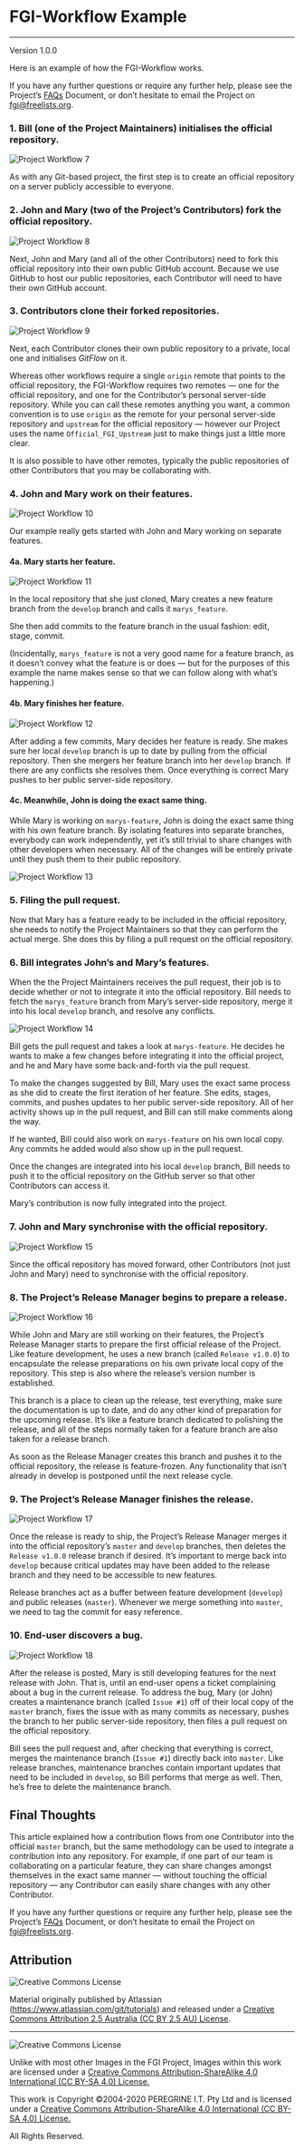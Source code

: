 # FGI-Workflow Example

---

Version 1.0.0

Here is an example of how the FGI-Workflow works. 

If you have any further questions or require any further help, please see the Project&rsquo;s [FAQs](https://github.com/Dulux-Oz/FGI/master/Project_Documentation/FAQs.md) Document, or don&rsquo;t hesitate to email the Project on <fgi@freelists.org>.

### 1. Bill (one of the Project Maintainers) initialises the official repository.

![Project Workflow 7](https://github.com/Dulux-Oz/FGI/master/Support_Files/Workflow07.png)

As with any Git-based project, the first step is to create an official repository on a server publicly accessible to everyone.

### 2. John and Mary (two of the Project&rsquo;s Contributors) fork the official repository.

![Project Workflow 8](https://github.com/Dulux-Oz/FGI/master/Support_Files/Workflow08.png)

Next, John and Mary (and all of the other Contributors) need to fork this official repository into their own public GitHub account. Because we use GitHub to host our public repositories, each Contributor will need to have their own GitHub account.

### 3. Contributors clone their forked repositories.

![Project Workflow 9](https://github.com/Dulux-Oz/FGI/master/Support_Files/Workflow09.png)

Next, each Contributor clones their own public repository to a private, local one and initialises *GitFlow* on it.

Whereas other workflows require a single `origin` remote that points to the official repository, the FGI-Workflow requires two remotes &mdash; one for the official repository, and one for the Contributor&rsquo;s personal server-side repository. While you can call these remotes anything you want, a common convention is to use `origin` as the remote for your personal server-side repository and `upstream` for the official repository &mdash; however our Project uses the name `Official_FGI_Upstream` just to make things just a little more clear.

It is also possible to have other remotes, typically the public repositories of other Contributors that you may be collaborating with.

### 4. John and Mary work on their features.

![Project Workflow 10](https://github.com/Dulux-Oz/FGI/master/Support_Files/Workflow10.png)

Our example really gets started with John and Mary working on separate features. 

#### 4a. Mary starts her feature.

![Project Workflow 11](https://github.com/Dulux-Oz/FGI/master/Support_Files/Workflow11.png)

In the local repository that she just cloned, Mary creates a new feature branch from the `develop` branch and calls it `marys_feature`.

She then add commits to the feature branch in the usual fashion: edit, stage, commit.

(Incidentally, `marys_feature` is not a very good name for a feature branch, as it doesn&rsquo;t convey what the feature is or does &mdash; but for the purposes of this example the name makes sense so that we can follow along with what&rsquo;s happening.)

#### 4b. Mary finishes her feature.

![Project Workflow 12](https://github.com/Dulux-Oz/FGI/master/Support_Files/Workflow12.png)

After adding a few commits, Mary decides her feature is ready. She makes sure her local `develop` branch is up to date by pulling from the official repository. Then she mergers her feature branch into her `develop` branch. If there are any conflicts she resolves them. Once everything is correct Mary pushes to her public server-side repository.

#### 4c. Meanwhile, John is doing the exact same thing.

While Mary is working on `marys-feature`, John is doing the exact same thing with his own feature branch. By isolating features into separate branches, everybody can work independently, yet it&rsquo;s still trivial to share changes with other developers when necessary. All of the changes will be entirely private until they push them to their public repository.

![Project Workflow 13](https://github.com/Dulux-Oz/FGI/master/Support_Files/Workflow13.png)

### 5. Filing the pull request.

Now that Mary has a feature ready to be included in the official repository, she needs to notify the Project Maintainers so that they can perform the actual merge. She does this by filing a pull request on the official repository.

### 6. Bill integrates John&rsquo;s and Mary&rsquo;s features.

When the the Project Maintainers receives the pull request, their job is to decide whether or not to integrate it into the official repository. Bill needs to fetch the `marys_feature` branch from Mary&rsquo;s server-side repository, merge it into his local `develop` branch, and resolve any conflicts.

![Project Workflow 14](https://github.com/Dulux-Oz/FGI/master/Support_Files/Workflow14.png)

Bill gets the pull request and takes a look at `marys-feature`. He decides he wants to make a few changes before integrating it into the official project, and he and Mary have some back-and-forth via the pull request.

To make the changes suggested by Bill, Mary uses the exact same process as she did to create the first iteration of her feature. She edits, stages, commits, and pushes updates to her public server-side repository. All of her activity shows up in the pull request, and Bill can still make comments along the way.

If he wanted, Bill could also work on `marys-feature` on his own local copy. Any commits he added would also show up in the pull request.

Once the changes are integrated into his local `develop` branch, Bill needs to push it to the official repository on the GitHub server so that other Contributors can access it.

Mary&rsquo;s contribution is now fully integrated into the project.

### 7. John and Mary synchronise with the official repository.

![Project Workflow 15](https://github.com/Dulux-Oz/FGI/master/Support_Files/Workflow15.png)

Since the offical repository has moved forward, other Contributors (not just John and Mary) need to synchronise with the official repository.

### 8. The Project&rsquo;s Release Manager begins to prepare a release.

![Project Workflow 16](https://github.com/Dulux-Oz/FGI/master/Support_Files/Workflow16.png)

While John and Mary are still working on their features, the Project&rsquo;s Release Manager starts to prepare the first official release of the Project. Like feature development, he uses a new branch (called `Release v1.0.0`) to encapsulate the release preparations on his own private local copy of the repository. This step is also where the release&rsquo;s version number is established.

This branch is a place to clean up the release, test everything, make sure the documentation is up to date, and do any other kind of preparation for the upcoming release. It&rsquo;s like a feature branch dedicated to polishing the release, and all of the steps normally taken for a feature branch are also taken for a release branch.

As soon as the Release Manager creates this branch and pushes it to the official repository, the release is feature-frozen. Any functionality that isn&rsquo;t already in develop is postponed until the next release cycle.

### 9. The Project&rsquo;s Release Manager finishes the release.

![Project Workflow 17](https://github.com/Dulux-Oz/FGI/master/Support_Files/Workflow17.png)

Once the release is ready to ship, the Project&rsquo;s Release Manager merges it into the official repository&rsquo;s `master` and `develop` branches, then deletes the `Release v1.0.0` release branch if desired. It&rsquo;s important to merge back into `develop` because critical updates may have been added to the release branch and they need to be accessible to new features.

Release branches act as a buffer between feature development (`develop`) and public releases (`master`). Whenever we merge something into `master`, we need to tag the commit for easy reference.

### 10. End-user discovers a bug.

![Project Workflow 18](https://github.com/Dulux-Oz/FGI/master/Support_Files/Workflow18.png)

After the release is posted, Mary is still developing features for the next release with John. That is, until an end-user opens a ticket complaining about a bug in the current release. To address the bug, Mary (or John) creates a maintenance branch (called `Issue #1`) off of their local copy of the `master` branch, fixes the issue with as many commits as necessary, pushes the branch to her public server-side repository, then files a pull request on the official repository.

Bill sees the pull request and, after checking that everything is correct, merges the maintenance branch (`Issue #1`) directly back into `master`. Like release branches, maintenance branches contain important updates that need to be included in `develop`, so Bill performs that merge as well. Then, he&rsquo;s free to delete the maintenance branch.

## Final Thoughts

This article explained how a contribution flows from one Contributor into the official `master` branch, but the same methodology can be used to integrate a contribution into any repository. For example, if one part of our team is collaborating on a particular feature, they can share changes amongst themselves in the exact same manner — without touching the official repository &mdash; any Contributor can easily share changes with any other Contributor.

If you have any further questions or require any further help, please see the Project&rsquo;s [FAQs](https://github.com/Dulux-Oz/FGI/master/Project_Documentation/FAQs.md) Document, or don&rsquo;t hesitate to email the Project on <fgi@freelists.org>.

## Attribution

![Creative Commons License](https://i.creativecommons.org/l/by-sa/2.5/au/88x31.png "Creative Commons License")

Material originally published by Atlassian (https://www.atlassian.com/git/tutorials) and released under a [Creative Commons Attribution 2.5 Australia (CC BY 2.5 AU) License](http://creativecommons.org/licenses/by/2.5/au/).

---

![Creative Commons License](https://i.creativecommons.org/l/by-sa/4.0/88x31.png "Creative Commons License")

Unlike with most other Images in the FGI Project, Images within this work are licensed under a [Creative Commons Attribution-ShareAlike 4.0 International (CC BY-SA 4.0) License.](https://creativecommons.org/licenses/by-sa/4.0/)

This work is Copyright &copy;2004-2020 PEREGRINE I.T. Pty Ltd and is licensed under a [Creative Commons Attribution-ShareAlike 4.0 International (CC BY-SA 4.0) License.](https://creativecommons.org/licenses/by-sa/4.0/)

All Rights Reserved.
